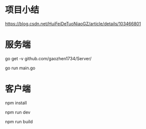 # 项目小结


https://blog.csdn.net/HuiFeiDeTuoNiaoGZ/article/details/103466801

服务端
============
go get -v github.com/gaozhen1734/Server/

go run main.go

客户端
=============

npm install

npm run dev

npm run build
